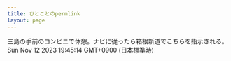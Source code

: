 ```yaml
---
title: ひとことのpermlink
layout: page
---
```

<div class="box" dt="1699785914603">
  三島の手前のコンビニで休憩。ナビに従ったら箱根新道でこちらを指示される。
  <div class="content is-small">Sun Nov 12 2023 19:45:14 GMT+0900 (日本標準時)</div>
</div>